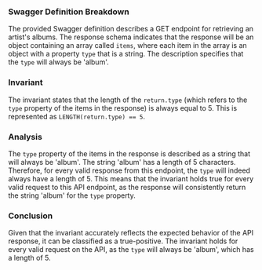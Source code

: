 ### Swagger Definition Breakdown
The provided Swagger definition describes a GET endpoint for retrieving an artist's albums. The response schema indicates that the response will be an object containing an array called `items`, where each item in the array is an object with a property `type` that is a string. The description specifies that the `type` will always be 'album'.

### Invariant
The invariant states that the length of the `return.type` (which refers to the `type` property of the items in the response) is always equal to 5. This is represented as `LENGTH(return.type) == 5`.

### Analysis
The `type` property of the items in the response is described as a string that will always be 'album'. The string 'album' has a length of 5 characters. Therefore, for every valid response from this endpoint, the `type` will indeed always have a length of 5. This means that the invariant holds true for every valid request to this API endpoint, as the response will consistently return the string 'album' for the `type` property.

### Conclusion
Given that the invariant accurately reflects the expected behavior of the API response, it can be classified as a true-positive. The invariant holds for every valid request on the API, as the `type` will always be 'album', which has a length of 5.
